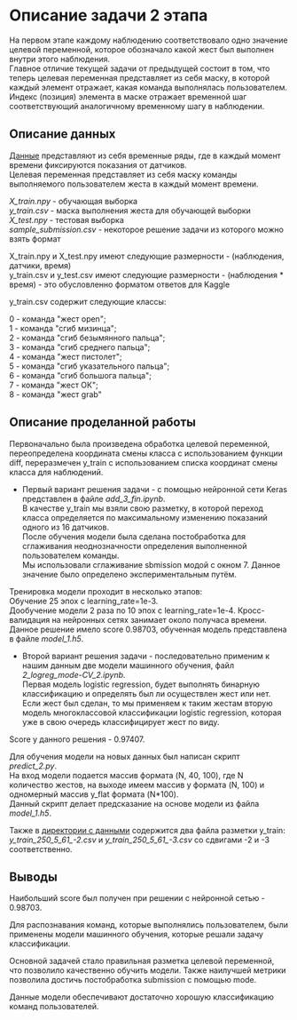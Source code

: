 # Описание задачи 2 этапа

На первом этапе каждому наблюдению соответствовало одно значение целевой переменной, которое обозначало какой жест был выполнен внутри этого наблюдения.  
Главное отличие текущей задачи от предыдущей состоит в том, что теперь целевая переменная представляет из себя маску, в которой каждый элемент отражает, какая команда выполнялась пользователем. Индекс (позиция) элемента в маске отражает временной шаг соответствующий аналогичному временному шагу в наблюдении.

## Описание данных

[Данные](https://drive.google.com/drive/folders/1G1hprT8uJIs8ED0c_rFRSEnTWgAKc-Ip?usp=sharing) представляют из себя временные ряды, где в каждый момент времени фиксируются показания от датчиков.  
Целевая переменная представляет из себя маску команды выполняемого пользователем жеста в каждый момент времени.

*X_train.npy* - обучающая выборка  
*y_train.csv* - маска выполнения жеста для обучающей выборки  
*X_test.npy* - тестовая выборка  
*sample_submission.csv* - некоторое решение задачи из которого можно взять формат

X_train.npy и X_test.npy имеют следующие размерности - (наблюдения, датчики, время)  
y_train.csv и y_test.csv имеют следующие размерности - (наблюдения * время) - это обусловленно форматом ответов для Kaggle

y_train.csv содержит следующие классы:

0 - команда "жест open";  
1 - команда "сгиб мизинца";  
2 - команда "сгиб безымянного пальца";  
3 - команда "сгиб среднего пальца";  
4 - команда "жест пистолет";  
5 - команда "сгиб указательного пальца";  
6 - команда "сгиб большога пальца";  
7 - команда "жест ОК";  
8 - команда "жест grab"  

## Описание проделанной работы
Первоначально была произведена обработка целевой переменной, переопределена координата смены класса с использованием функции diff, переразмечен y_train c использованием списка координат смены класса для наблюдений.

- Первый вариант решения задачи - с помощью нейронной сети Keras представлен в файле *add_3_fin.ipynb*.  
В качестве y_train мы взяли свою разметку, в которой переход класса определяется по максимальному изменению показаний одного из 16 датчиков.  
После обучения модели была сделана постобработка для сглаживания неоднозначности определения выполненной пользователем команды.  
Мы использовали сглаживание sbmission модой с окном 7. Данное значение было определено экспериментальным путём.

Тренировка модели проходит в несколько этапов:  
Обучение 25 эпох с learning_rate=1e-3.  
Дообучение модели 2 раза по 10 эпох с learning_rate=1e-4.
Кросс-валидация на нейронных сетях занимает около получаса времени.  
Данное решение имело score 0.98703, обученная модель представлена в файле *model_1.h5*.

- Второй вариант решения задачи - последовательно применим к нашим данным две модели машинного обучения, файл *2_logreg_mode-CV_2.ipynb*.  
Первая модель logistic regression, будет выполнять бинарную классификацию и определять был ли осуществлен жест или нет.  
Если жест был сделан, то мы применяем к таким жестам вторую модель многоклассовой классификации logistic regression, которая уже в свою очередь классифицирует жест по виду.

Score у данного решения - 0.97407.

Для обучения модели на новых данных был написан скрипт *predict_2.py*.  
На вход модели подается массив формата (N, 40, 100), где N количество жестов, на выходе имеем массив y формата (N, 100) и одномерный массив y_flat формата (N*100).  
Данный скрипт делает предсказание на основе модели из файла *model_1.h5*.

Также в [директории c данными](https://drive.google.com/drive/folders/1G1hprT8uJIs8ED0c_rFRSEnTWgAKc-Ip?usp=sharing) содержится два файла разметки y_train: *y_train_250_5_61_-2.csv* и *y_train_250_5_61_-3.csv* со сдвигами -2 и -3 соответственно.

## Выводы
Наибольший score был получен при решении с нейронной сетью - 0.98703.

Для распознавания команд, которые выполнялись пользователем, были применены модели машинного обучения, которые решали задачу классификации.

Основной задачей стало правильная разметка целевой переменной, что позволило качественно обучить модели. Также наилучшей метрики позволила достичь постобработка submission с помощью mode.

Данные модели обеспечивают достаточно хорошую классификацию команд пользователей.
